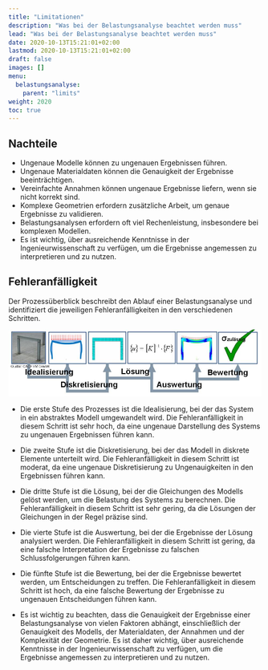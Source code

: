 ```yaml
---
title: "Limitationen"
description: "Was bei der Belastungsanalyse beachtet werden muss"
lead: "Was bei der Belastungsanalyse beachtet werden muss"
date: 2020-10-13T15:21:01+02:00
lastmod: 2020-10-13T15:21:01+02:00
draft: false
images: []
menu:
  belastungsanalyse:
    parent: "limits"
weight: 2020
toc: true
---
```


## Nachteile
- Ungenaue Modelle können zu ungenauen Ergebnissen führen.
- Ungenaue Materialdaten können die Genauigkeit der Ergebnisse beeinträchtigen.
- Vereinfachte Annahmen können ungenaue Ergebnisse liefern, wenn sie nicht korrekt sind.
- Komplexe Geometrien erfordern zusätzliche Arbeit, um genaue Ergebnisse zu validieren.
- Belastungsanalysen erfordern oft viel Rechenleistung, insbesondere bei komplexen Modellen.
- Es ist wichtig, über ausreichende Kenntnisse in der Ingenieurwissenschaft zu verfügen, um die Ergebnisse angemessen zu interpretieren und zu nutzen.

## Fehleranfälligkeit
Der Prozessüberblick beschreibt den Ablauf einer Belastungsanalyse und identifiziert die jeweiligen Fehleranfälligkeiten in den verschiedenen Schritten.

![Error](error.jpg)

- Die erste Stufe des Prozesses ist die Idealisierung, bei der das System in ein abstraktes Modell umgewandelt wird. Die Fehleranfälligkeit in diesem Schritt ist sehr hoch, da eine ungenaue Darstellung des Systems zu ungenauen Ergebnissen führen kann.

- Die zweite Stufe ist die Diskretisierung, bei der das Modell in diskrete Elemente unterteilt wird. Die Fehleranfälligkeit in diesem Schritt ist moderat, da eine ungenaue Diskretisierung zu Ungenauigkeiten in den Ergebnissen führen kann.

- Die dritte Stufe ist die Lösung, bei der die Gleichungen des Modells gelöst werden, um die Belastung des Systems zu berechnen. Die Fehleranfälligkeit in diesem Schritt ist sehr gering, da die Lösungen der Gleichungen in der Regel präzise sind.

- Die vierte Stufe ist die Auswertung, bei der die Ergebnisse der Lösung analysiert werden. Die Fehleranfälligkeit in diesem Schritt ist gering, da eine falsche Interpretation der Ergebnisse zu falschen Schlussfolgerungen führen kann.

- Die fünfte Stufe ist die Bewertung, bei der die Ergebnisse bewertet werden, um Entscheidungen zu treffen. Die Fehleranfälligkeit in diesem Schritt ist hoch, da eine falsche Bewertung der Ergebnisse zu ungenauen Entscheidungen führen kann.

- Es ist wichtig zu beachten, dass die Genauigkeit der Ergebnisse einer Belastungsanalyse von vielen Faktoren abhängt, einschließlich der Genauigkeit des Modells, der Materialdaten, der Annahmen und der Komplexität der Geometrie. Es ist daher wichtig, über ausreichende Kenntnisse in der Ingenieurwissenschaft zu verfügen, um die Ergebnisse angemessen zu interpretieren und zu nutzen.
